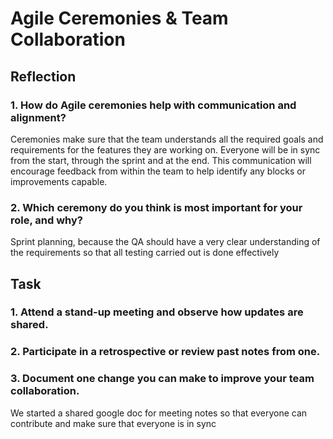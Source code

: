 # Agile Ceremonies & Team Collaboration

## Reflection

### 1. How do Agile ceremonies help with communication and alignment?

Ceremonies make sure that the team understands all the required goals and requirements for the features they are working on. Everyone will be in sync from the start, through the sprint and at the end. This communication will encourage feedback from within the team to help identify any blocks or improvements capable.

### 2. Which ceremony do you think is most important for your role, and why?

Sprint planning, because the QA should have a very clear understanding of the requirements so that all testing carried out is done effectively


## Task

### 1. Attend a stand-up meeting and observe how updates are shared.

### 2. Participate in a retrospective or review past notes from one.

### 3. Document one change you can make to improve your team collaboration.

We started a shared google doc for meeting notes so that everyone can contribute and make sure that everyone is in sync